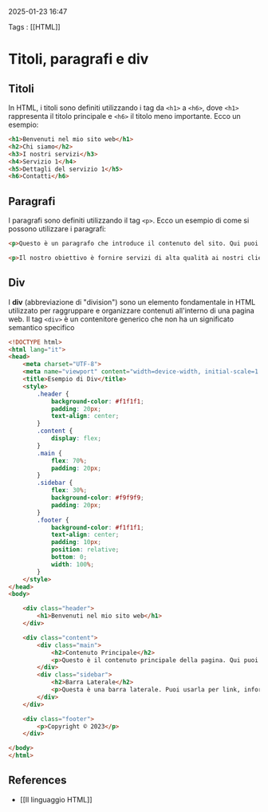 2025-01-23 16:47

Tags : [[HTML]]

# Titoli, paragrafi e div

## Titoli
In HTML, i titoli sono definiti utilizzando i tag da `<h1>` a `<h6>`, dove `<h1>` rappresenta il titolo principale e `<h6>` il titolo meno importante. Ecco un esempio:

```HTML
<h1>Benvenuti nel mio sito web</h1>
<h2>Chi siamo</h2>
<h3>I nostri servizi</h3>
<h4>Servizio 1</h4>
<h5>Dettagli del servizio 1</h5>
<h6>Contatti</h6>
```

## Paragrafi 
I paragrafi sono definiti utilizzando il tag `<p>`. Ecco un esempio di come si possono utilizzare i paragrafi:

```HTML
<p>Questo è un paragrafo che introduce il contenuto del sito. Qui puoi trovare informazioni utili e interessanti.</p>

<p>Il nostro obiettivo è fornire servizi di alta qualità ai nostri clienti. Siamo impegnati a garantire la massima soddisfazione.</p>
```

## Div
I **div** (abbreviazione di "division") sono un elemento fondamentale in HTML utilizzato per raggruppare e organizzare contenuti all'interno di una pagina web. Il tag `<div>` è un contenitore generico che non ha un significato semantico specifico

```HTML
<!DOCTYPE html>
<html lang="it">
<head>
    <meta charset="UTF-8">
    <meta name="viewport" content="width=device-width, initial-scale=1.0">
    <title>Esempio di Div</title>
    <style>
        .header {
            background-color: #f1f1f1;
            padding: 20px;
            text-align: center;
        }
        .content {
            display: flex;
        }
        .main {
            flex: 70%;
            padding: 20px;
        }
        .sidebar {
            flex: 30%;
            background-color: #f9f9f9;
            padding: 20px;
        }
        .footer {
            background-color: #f1f1f1;
            text-align: center;
            padding: 10px;
            position: relative;
            bottom: 0;
            width: 100%;
        }
    </style>
</head>
<body>

    <div class="header">
        <h1>Benvenuti nel mio sito web</h1>
    </div>

    <div class="content">
        <div class="main">
            <h2>Contenuto Principale</h2>
            <p>Questo è il contenuto principale della pagina. Qui puoi inserire testi, immagini e altri elementi.</p>
        </div>
        <div class="sidebar">
            <h2>Barra Laterale</h2>
            <p>Questa è una barra laterale. Puoi usarla per link, informazioni aggiuntive o pubblicità.</p>
        </div>
    </div>

    <div class="footer">
        <p>Copyright © 2023</p>
    </div>

</body>
</html>
```

## References

- [[Il linguaggio HTML]]